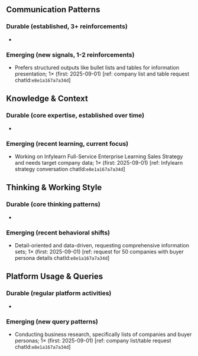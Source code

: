 ## Communication Patterns
### Durable (established, 3+ reinforcements)
- 

### Emerging (new signals, 1-2 reinforcements)
- Prefers structured outputs like bullet lists and tables for information presentation; 1× (first: 2025-09-01) [ref: company list and table request chatId:`e8e1a167a7a34d`]

## Knowledge & Context
### Durable (core expertise, established over time)
-

### Emerging (recent learning, current focus)  
- Working on Infylearn Full-Service Enterprise Learning Sales Strategy and needs target company data; 1× (first: 2025-09-01) [ref: Infylearn strategy conversation chatId:`e8e1a167a7a34d`]

## Thinking & Working Style
### Durable (core thinking patterns)
-

### Emerging (recent behavioral shifts)
- Detail-oriented and data-driven, requesting comprehensive information sets; 1× (first: 2025-09-01) [ref: request for 50 companies with buyer persona details chatId:`e8e1a167a7a34d`]

## Platform Usage & Queries
### Durable (regular platform activities)
-

### Emerging (new query patterns)
- Conducting business research, specifically lists of companies and buyer personas; 1× (first: 2025-09-01) [ref: company list/table request chatId:`e8e1a167a7a34d`]